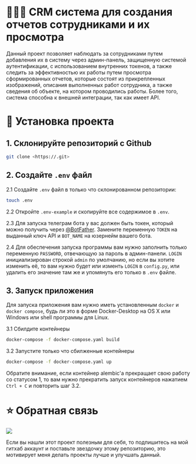 # 👷🏽‍♂️ CRM система для создания отчетов сотрудниками и их просмотра

Данный проект позволяет наблюдать за сотрудниками путем добавления их в систему через админ-панель, защищенную системой аутентификации, с использованием внутренних токенов, а также следить за эффективностью их работы путем просмотра сформированных отчетов, которые состоят из прикрепленных изображений, описания выполненных работ сотрудника, а также сведения об объекте, на котором проводились работы. Более того, система способна к внешней интеграции, так как имеет API.

# 🔧 Установка проекта

## 1. Склонируйте репозиторий с Github
```.sh
git clone <https://.git>
```
## 2. Создайте `.env` файл 
2.1 Создайте `.env` файл в только что склонированном репозитории:
```.sh
touch .env
```
2.2 Откройте `.env-example` и скопируйте все содержимое в `.env`.

2.3 Для запуска телеграм бота у вас должен быть токен, который можно получить через [@BotFather](https://t.me/BotFather). Замените переменную `TOKEN` на выданный ключ API и `BOT_NAME` на юзернейм вашего бота.

2.4 Для обеспечения запуска программы вам нужно заполнить только переменную `PASSWORD`, отвечающую за пароль в админ-панели. `LOGIN` инициализирован строкой `admin` по умолчанию, но если вы хотите изменить её, то вам нужно будет или изменть `LOGIN` в `config.py`, или удалить его значение там же и упомянуть его только в `.env` файле.

## 3. Запуск приложения
Для запуска приложения вам нужно иметь установленным `docker` и `docker compose`, будь ли это в форме Docker-Desktop на OS X или Windows или shell программы для Linux.

3.1 Сбилдите контейнеры
```.sh
docker-compose -f docker-compose.yaml build
```
3.2 Запустите только что сбилженные контейнеры
```.sh
docker-compose -f docker-compose.yaml up
```
Обратите внимание, если контейнер alembic'а прекращает свою работу со статусом 1, то вам нужно прекратить запуск контейнеров нажатием `Ctrl + C` и повторить шаг 3.2.

# ⭐️ Обратная связь

[![](https://img.shields.io/badge/Issues-red)](https://github.com/complicat9d/building-report-crm/issues)

Если вы нашли этот проект полезным для себя, то подпишитесь на мой гитхаб аккаунт и поставьте звездочку этому репозиторию, это мотивирует меня делать проекты лучше и улучшать данный.
